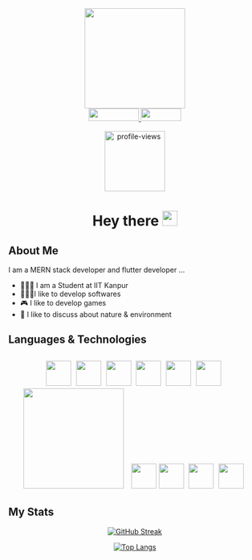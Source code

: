 <div align="center" >
<img src="https://media.giphy.com/media/SWoSkN6DxTszqIKEqv/giphy.gif" width="200px" >
</div>
<div align="center">
<a href="https://www.linkedin.com/in/ykdromar/" alt="linkedin">
<img src="https://img.shields.io/badge/LinkedIn-blue?logo=linkedin&logoColor=white" width="100px" height="25">
</a>
<a href="https://ykdromar.github.io/" alt="website">
<img src="https://img.shields.io/badge/Portfolio-orange" width="80px" height="25">
</a>
</div>
<br>
<div align="center">
<img src="https://komarev.com/ghpvc/?username=ykdromar&style=flat-square&color=green" alt="profile-views" width="120"/>
</div>
<h1 align="center">Hey there <img src="https://media.giphy.com/media/hvRJCLFzcasrR4ia7z/giphy.gif" width="30px"></h1>

<h2>About Me</h2>
<p>I am a MERN stack developer and flutter developer ...</p>
<ul>
<li>👨🏻‍🎓 I am a Student at IIT Kanpur</li>
<li>👨🏻‍💻I like to develop softwares</li>
<li>🎮 I like to develop games</li>
<li>🌱 I like to discuss about nature & environment</li>
</ul>
<h2>Languages & Technologies <h2>
<div align="center">
<img src="https://cdn-icons-png.flaticon.com/512/5968/5968282.png" width="50">&nbsp;
<img src="https://cdn-icons-png.flaticon.com/512/5968/5968350.png" width="50">&nbsp;
<img src="https://upload.wikimedia.org/wikipedia/commons/thumb/1/18/C_Programming_Language.svg/695px-C_Programming_Language.svg.png" width="50">&nbsp;
<img src="https://cdn-icons-png.flaticon.com/512/5968/5968267.png" width="50">&nbsp;
<img src="https://cdn-icons-png.flaticon.com/512/5968/5968242.png" width="50">&nbsp;
<img src="https://d1yjjnpx0p53s8.cloudfront.net/styles/logo-thumbnail/s3/082014/js1_0.png?itok=9fCD5b30" width="50">&nbsp;
<img src="https://upload.wikimedia.org/wikipedia/commons/9/94/MERN-logo.png?20200328184328" width="200"> &nbsp;
<img src="https://storage.googleapis.com/cms-storage-bucket/a9d6ce81aee44ae017ee.png" width="50">
<img src="https://cdn-icons-png.flaticon.com/512/5969/5969294.png" width="50">&nbsp;
<img src="https://cdn-icons-png.flaticon.com/512/6132/6132221.png" width="50">&nbsp;
<img src="https://cdn-icons-png.flaticon.com/512/5968/5968332.png" width="50">&nbsp;

</div>
<h2>My Stats</h2>
<div align="center">

[![GitHub Streak](http://github-readme-streak-stats.herokuapp.com?user=ykdromar&border_radius=7.2&date_format=j%20M%5B%20Y%5D&fire=FF6826&stroke=FFB912&ring=FFAB16)](https://git.io/streak-stats)

[![Top Langs](https://github-readme-stats.vercel.app/api/top-langs/?username=ykdromar)](https://github.com/anuraghazra/github-readme-stats)

</div>
